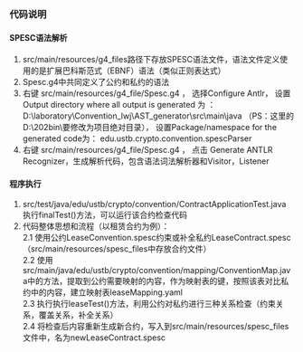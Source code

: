 ### 代码说明

#### SPESC语法解析

1. src/main/resources/g4_files路径下存放SPESC语法文件，语法文件定义使用的是‌扩展巴科斯范式（EBNF）语法（类似正则表达式）
2. Spesc.g4中共同定义了公约和私约的语法
3. 右键 src/main/resources/g4_file/Spesc.g4 ， 选择Configure Antlr， 设置Output directory where all output is generated 为
   ： D:\laboratory\Convention_lwj\AST_generator\src\main\java （PS：这里的D:\202bin\要修改为项目绝对目录），
   设置Package/namespace for the generated code为： edu.ustb.crypto.convention.spescParser
4. 右键 src/main/resources/g4_file/Spesc.g4 ， 点击 Generate ANTLR Recognizer，生成解析代码，包含语法词法解析器和Visitor，Listener

#### 程序执行

1. src/test/java/edu/ustb/crypto/convention/ContractApplicationTest.java
   执行finalTest()方法，可以运行该合约检查代码
2. 代码整体思想和流程（以租赁合约为例）：  
   2.1 使用公约LeaseConvention.spesc约束或补全私约LeaseContract.spesc（src/main/resources/spesc_files中存放合约文件）  
   2.2 使用src/main/java/edu/ustb/crypto/convention/mapping/ConventionMap.java中的方法，提取到公约需要映射的内容，作为映射表的键，按照该表对比私约中的内容，建立映射表leaseMapping.yaml  
   2.3 执行执行leaseTest()方法，利用公约对私约进行三种关系检查（约束关系，覆盖关系，补全关系）  
   2.4 将检查后内容重新生成新合约，写入到src/main/resources/spesc_files文件中，名为newLeaseContract.spesc  
